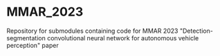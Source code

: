 # MMAR_2023
Repository for submodules containing code for MMAR 2023  "Detection-segmentation convolutional neural network for autonomous vehicle perception" paper 
